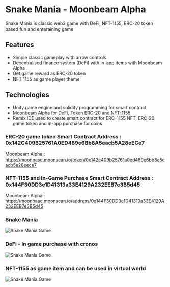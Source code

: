 # Snake Mania - Moonbeam Alpha
Snake Mania is classic web3 game with DeFi, NFT-1155, ERC-20 token based fun and enteraining game

## Features
* Simple classic gameplay with arrow controls
* Decentralised finance system (DeFi) with in-app items with Moonbeam Alpha
* Get game reward as ERC-20 token
* NFT 1155 as game player theme


## Technologies
- Unity game engine and solidity programming for smart contract
- [Moonbeam Alpha for DeFi, Token ERC-20 and NFT-1155](https://)
- Remix IDE used to create smart contract for ERC-1155 NFT, ERC-20 game token and in-app purchase for coins

### ERC-20 game token Smart Contract Address : 0x142C409B25761A0ED489e6Bb8A5eacb5A28eECe7
Moonbeam Alpha : https://moonbase.moonscan.io/token/0x142c409b25761a0ed489e6bb8a5eacb5a28eece7

### NFT-1155 and In-Game Purchase Smart Contract Address : 0x144F30DD3e1D41313a33E4129A232EEB7e3B5d45
Moonbeam Alpha : https://moonbase.moonscan.io/address/0x144F30DD3e1D41313a33E4129A232EEB7e3B5d45


### Snake Mania
![Snake Mania Game](/Images/y.jpg)

### DeFi - In game purchase with cronos
![Snake Mania Game](/Images/y.jpg)

### NFT-1155 as game item and can be used in virtual world
![Snake Mania Game](/Images/y.jpg)






